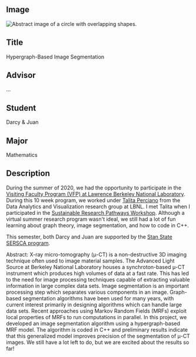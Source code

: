## Image

<img src="{{ url_for('static', filename='images/darcyandjuan.png') }}" alt="Abstract image of a circle with overlapping shapes.">

## Title

Hypergraph-Based Image Segmentation

## Advisor

<!-- Add project advisor(s) here 
    NOTE: markdown syntax to create a link is [alt text](url)
-->
...

## Student

Darcy &amp; Juan

## Major

Mathematics

## Description

During the summer of 2020, we had the opportunity to participate in the [Visiting Faculty Program (VFP) at Lawrence Berkeley National Laboratory](https://science.osti.gov/wdts/vfp). During this 10 week program, we worked under [Talita Perciano](https://tperciano.wixsite.com/home) from the Data Analytics and Visualization research group at LBNL. I met Talita when I participated in the [Sustainable Research Pathways Workshop](http://shinstitute.org/srp-application/). Although a virtual summer research program wasn't ideal, we still had a lot of fun learning about graph theory, image segmentation, and how to code in C++.

This semester, both Darcy and Juan are supported by the [Stan State SERSCA program](https://www.csustan.edu/office-research-sponsored-programs/sersca-program).

Abstract: X-ray micro-tomography (&mu;-CT) is a non-destructive 3D imaging technique often used to image material samples. The Advanced Light Source at Berkeley National Laboratory houses a synchroton-based &mu;-CT instrument which produces high volumes of data at a fast rate. This has led to the need for image processing techniques capable of extracting valuable information in large complex data sets. Image segmentation is an important processing step which separates various components in an image. Graph-based segmentation algorithms have been used for many years, with current interest primarily in designing algorithms which can handle large data sets. Recent approaches using Markov Random Fields (MRFs) exploit local properties of MRFs to run computations in parallel. In this project, we developed an image segmentation algorithm using a hypergraph-based MRF model. The algorithm is coded in C++ and preliminary results indicate that this generalized model improves precision of the segmentation of &mu;-CT images. We still have a lot left to do, but we are excited about the results so far!
